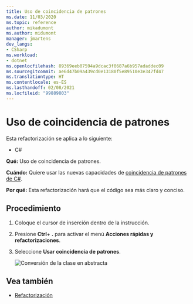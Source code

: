 ```yaml
---
title: Uso de coincidencia de patrones
ms.date: 11/03/2020
ms.topic: reference
author: mikadumont
ms.author: midumont
manager: jmartens
dev_langs:
- CSharp
ms.workload:
- dotnet
ms.openlocfilehash: 89369eeb07594a9dcac3f0687a6b957adaddec09
ms.sourcegitcommit: ae6d47b09a439cd0e13180f5e89510e3e347fd47
ms.translationtype: HT
ms.contentlocale: es-ES
ms.lasthandoff: 02/08/2021
ms.locfileid: "99889803"
---
```

# <a name="use-pattern-matching"></a>Uso de coincidencia de patrones

Esta refactorización se aplica a lo siguiente:

- C#

**Qué:** Uso de coincidencia de patrones.

**Cuándo:** Quiere usar las nuevas capacidades de [coincidencia de patrones de C#](https://docs.microsoft.com/dotnet/csharp/whats-new/csharp-9#pattern-matching-enhancements).

**Por qué:** Esta refactorización hará que el código sea más claro y conciso.

## <a name="how-to"></a>Procedimiento

1. Coloque el cursor de inserción dentro de la instrucción.

2. Presione **Ctrl**+ **.** para activar el menú **Acciones rápidas y refactorizaciones**.

3. Seleccione **Usar coincidencia de patrones**.

    ![Conversión de la clase en abstracta](media/use-pattern-matching-not-syntax.png)

## <a name="see-also"></a>Vea también

- [Refactorización](../refactoring-in-visual-studio.md)
